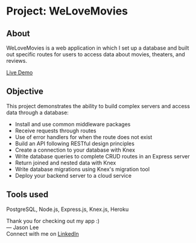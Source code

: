 # Project: WeLoveMovies
## About
WeLoveMovies is a web application in which I set up a database and built out specific routes for users to access data about movies, theaters, and reviews.

[Live Demo](https://nameless-bayou-69619.herokuapp.com/)

## Objective
This project demonstrates the ability to build complex servers and access data through a database:

- Install and use common middleware packages
- Receive requests through routes
- Use of error handlers for when the route does not exist
- Build an API following RESTful design principles
- Create a connection to your database with Knex
- Write database queries to complete CRUD routes in an Express server
- Return joined and nested data with Knex
- Write database migrations using Knex's migration tool
- Deploy your backend server to a cloud service

## Tools used
PostgreSQL, Node.js, Express.js, Knex.js, Heroku

Thank you for checking out my app :) <br />
— Jason Lee<br />
Connect with me on [LinkedIn](https://www.linkedin.com/in/jason-jisu-lee)
